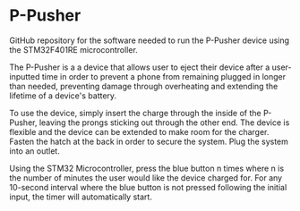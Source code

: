 # P-Pusher
GitHub repository for the software needed to run the P-Pusher device using the STM32F401RE microcontroller.

The P-Pusher is a a device that allows user to eject their device after a user-inputted time in order to prevent a phone from remaining plugged in longer than needed, preventing damage through overheating and extending the lifetime of a device's battery. 

To use the device, simply insert the charge through the inside of the P-Pusher, leaving the prongs sticking out through the other end. The device is flexible and the device can be extended to make room for the charger. Fasten the hatch at the back in order to secure the system. Plug the system into an outlet. 

Using the STM32 Microcontroller, press the blue button n times where n is the number of minutes the user would like the device charged for. For any 10-second interval where the blue button is not pressed following the initial input, the timer will automatically start. 
